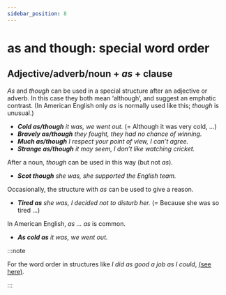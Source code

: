 ```yaml
---
sidebar_position: 8
---
```


# as and though: special word order

## Adjective/adverb/noun + *as* + clause

*As* and *though* can be used in a special structure after an adjective or adverb. In this case they both mean ‘although’, and suggest an emphatic contrast. (In American English only *as* is normally used like this; *though* is unusual.)

- ***Cold as/though** it was, we went out.* (= Although it was very cold, …)
- ***Bravely as/though** they fought, they had no chance of winning.*
- ***Much as/though** I respect your point of view, I can’t agree.*
- ***Strange as/though** it may seem, I don’t like watching cricket.*

After a noun, *though* can be used in this way (but not *as*).

- ***Scot though** she was, she supported the English team.*

Occasionally, the structure with *as* can be used to give a reason.

- ***Tired as** she was, I decided not to disturb her.* (= Because she was so tired …)

In American English, *as … as* is common.

- ***As cold as** it was, we went out.*

:::note

For the word order in structures like *I did as good a job as I could*, [(see here)](./../adjectives/adjectives-position-after-as-how-so-too).

:::
